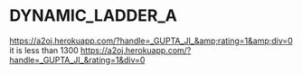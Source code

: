 # DYNAMIC_LADDER_A
https://a2oj.herokuapp.com/?handle=_GUPTA_JI_&amp;rating=1&amp;div=0
it is less than 1300
https://a2oj.herokuapp.com/?handle=_GUPTA_JI_&rating=1&div=0
